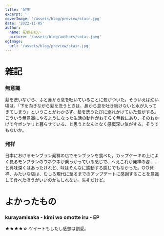 ```yaml
---
title: '発祥'
excerpt: ''
coverImage: '/assets/blog/preview/stair.jpg'
date: '2022-11-05'
author:
  name: 花初そたい
  picture: '/assets/blog/authors/sotai.jpeg'
ogImage:
  url: '/assets/blog/preview/stair.jpg'
---
```

# 雑記

### 無意識
髪を洗いながら、ふと鼻から息を吐いていることに気がついた。そういえば幼い頃は、「下を向きながら髪を洗うときは、鼻から息を吐き続けないと水が入ってきてしまう」ということがわからず、髪を洗うたびに溺れかけていた気がする。こういう無意識にやるようになった生活の動作がおそらく無数にあり、そのおかげで今ボンヤリと暮らせている、と思うとなんとなく感慨深い気がする。そうでもないか。

### 発祥
日本におけるモンブラン発祥の店でモンブランを食べた。カップケーキの上によく見るモンブランのウネウネが乗っかっている感じで、へえこれが発祥の姿……と興味深くはあったけれど、味はそんなに感動する感じでもなかった。○○発祥、みたいな店は、むしろ現代に至るまでのアップデートに感謝することを意識して食べたほうがいいのかもしれない。失礼だけど。

# よかったもの

### kurayamisaka - kimi wo omotte iru - EP
★★★★☆
ツイートもしたし感想は割愛。
